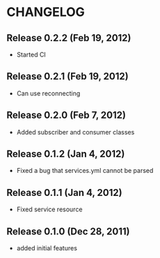 CHANGELOG
=========

Release 0.2.2 (Feb 19, 2012)
---------------------------
* Started CI

Release 0.2.1 (Feb 19, 2012)
---------------------------
* Can use reconnecting

Release 0.2.0 (Feb 7, 2012)
---------------------------
* Added subscriber and consumer classes

Release 0.1.2 (Jan 4, 2012)
---------------------------
* Fixed a bug that services.yml cannot be parsed

Release 0.1.1 (Jan 4, 2012)
---------------------------
* Fixed service resource

Release 0.1.0 (Dec 28, 2011)
----------------------------

* added initial features
